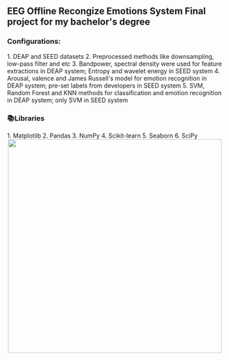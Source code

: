 <h2> EEG Offline Recongize Emotions System
  Final project for my bachelor's degree
</h2>

<h3>Configurations:</h3>
1. DEAP and SEED datasets  
2. Preprocessed methods like downsampling, low-pass filter and etc
3. Bandpower, spectral density were used for feature extractions in DEAP system; Entropy and wavelet energy in SEED system
4. Arousal, valence and James Russell's model for emotion recognition in DEAP system; pre-set labels from developers in SEED system
5. SVM, Random Forest and KNN methods for classification and emotion recognition in DEAP system; only SVM in SEED system

<h3>📚Libraries</h3>
1. Matplotlib
2. Pandas
3. NumPy
4. Scikit-learn
5. Seaborn
6. SciPy

<div id="header" align="center">
  <img src="[https://media.giphy.com/media/Dh5q0sShxgp13DwrvG/giphy.gif](https://giphy.com/gifs/blue-white-brain-eljCVpMrhepUSgZaVP)" width="500"/>
</div>

